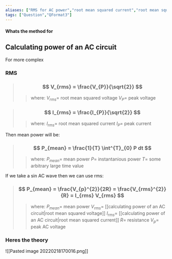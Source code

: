 ```yaml
---
aliases: ["RMS for AC power","root mean squared current","root mean squared voltage"]
tags: ["Question","QFormat3"]
---
```


#### Whats the method for
## Calculating power of an AC circuit
For more complex

### RMS
> ### $$ V_{rms} = \frac{V_{P}}{\sqrt{2}} $$ 
>> where:
>> $V_{rms}=$ root mean squared voltage 
>> $V_{P}=$ peak voltage


> ### $$ I_{rms} = \frac{I_{P}}{\sqrt{2}} $$ 
>> where:
>> $I_{rms}=$ root mean squared current 
>> $I_{P}=$ peak current

Then mean power will be:
> ### $$ P_{mean} = \frac{1}{T} \int^{T}_{0} P dt $$ 
>> where:
>> $P_{mean}=$ mean power 
>> $P=$ instantanious power
>> $T=$ some arbitrary large time value

If we take a sin AC wave then we can use rms:
> ### $$ P_{mean} = \frac{V_{p}^{2}}{2R} = \frac{V_{rms}^{2}}{R} = I_{rms} V_{rms} $$ 
>> where:
>> $P_{mean}=$ mean power
>> $V_{rms}=$ [[calculating power of an AC circuit|root mean squared voltage]]
>> $I_{rms}=$ [[calculating power of an AC circuit|root mean squared current]]
>> $R=$ resistance
>> $V_{p}=$ peak AC voltage 

### Heres the theory
![[Pasted image 20220218170016.png]]
